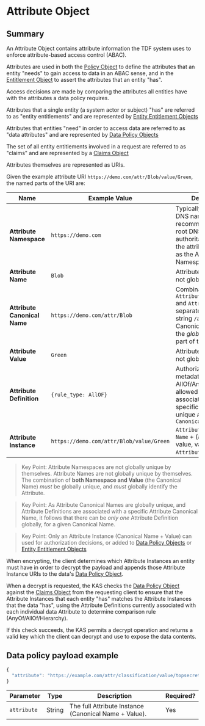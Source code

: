 # Attribute Object

## Summary
An Attribute Object contains attribute information the TDF system uses to enforce attribute-based access control (ABAC). 

Attributes are used in both the [Policy Object](PolicyObject.md) to define the attributes that an entity "needs" to gain access to data in an ABAC sense, 
and in the [Entitlement Object](EntitlementObject.md) to assert the attributes that an entity "has".

Access decisions are made by comparing the attributes all entities have with the attributes a data policy requires.

Attributes that a single entity (a system actor or subject) "has" are referred to as "entity entitlements" and are represented by [Entity Entitlement Objects](EntitlementObject.md) 

Attributes that entities "need" in order to access data are referred to as "data attributes" and are represented by [Data Policy Objects](PolicyObject.md)

The set of all entity entitlements involved in a request are referred to as "claims" and are represented by a [Claims Object](ClaimsObject.md) 

Attributes themselves are represented as URIs. 

Given the example attribute URI `https://demo.com/attr/Blob/value/Green`, the named parts of the URI are:

| Name | Example Value | Description | 
| ---- | ------------- | ----------- |
| **Attribute Namespace** | `https://demo.com` | Typically a standard DNS name. It is recommended that the root DNS name of the authoritative owner of the attribute be used as the Attribute Namespace. |
| **Attribute Name** | `Blob` | Attribute Names are not globally unique. |
| **Attribute Canonical Name** | `https://demo.com/attr/Blob` | Combination of `Attribute Namespace` and `Attribute Name`, separated by the string `/attr/`. Attribute Canonical Names are the _globally unique_ part of the attribute. |
| **Attribute Value** | `Green` | Attribute Values are not globally unique. |
| **Attribute Definition** | `{rule_type: AllOF}` | Authorization-relevant metadata (rule type: AllOf/AnyOf/Hierarchy, allowed values, etc) associated with a specific, globally unique `Attribute Canonical Name` |
| **Attribute Instance** | `https://demo.com/attr/Blob/value/Green` | `Attribute Canonical Name` + (a specific value, valid as per the `Attribute Definition`) |

> Key Point: Attribute Namespaces are not globally unique by themselves. Attribute Names are not globally unique by themselves. The combination of **both Namespace and Value** (the Canonical Name) _must_ be globally unique, and _must_ globally identify the Attribute.

> Key Point: As Attribute Canonical Names are globally unique, and Attribute Definitions are associated with a specific Attribute Canonical Name, it follows that there can be _only one_ Attribute Definition globally, for a given Canonical Name.

> Key Point: Only an Attribute Instance (Canonical Name + Value) can used for authorization decisions, or added to [Data Policy Objects](PolicyObject.md) or [Entity Entitlement Objects](EntitlementObject.md)

When encrypting, the client determines which Attribute Instances an entity must have in order to decrypt the payload and appends those Attribute Instance URIs to the data's [Data Policy Object](PolicyObject.md).

When a decrypt is requested, the KAS checks the [Data Policy Object](PolicyObject.md) against the [Claims Object](ClaimsObject.md) from the requesting client to 
ensure that the Attribute Instances that each entity "has" matches the Attribute Instances that the data "has", using the Attribute Definitions currently associated with each individual data Attribute to determine comparison rule (AnyOf/AllOf/Hierarchy).

If this check succeeds, the KAS permits a decrypt operation and returns a valid key which the client can decrypt and use to expose the data contents.

## Data policy payload example

```javascript
{
  "attribute": "https://example.com/attr/classification/value/topsecret"
}
```

|Parameter|Type|Description|Required?|
|---|---|---|---|
|`attribute`|String|The full Attribute Instance (Canonical Name + Value). |Yes|
